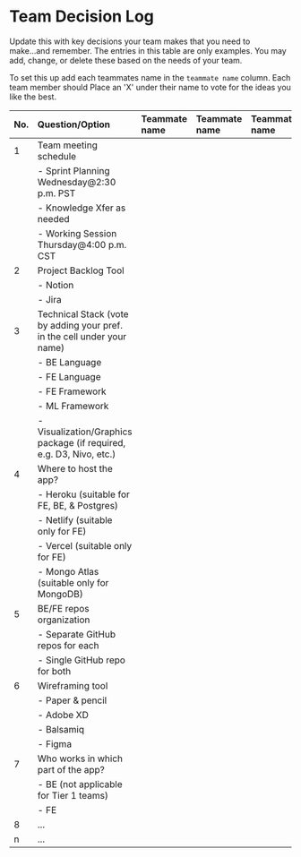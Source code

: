 # Team Decision Log

Update this with key decisions your team makes that you need to make...and
remember. The entries in this table are only examples. You may add, change, or
delete these based on the needs of your team.

To set this up add each teammates name in the `teammate name` column. Each
team member should Place an 'X' under their name to vote for the ideas
you like the best.

| No. | Question/Option                                                         | Teammate name | Teammate name | Teammate name | Teammate name | Teammate name | Teammate name |
| :-- | :---------------------------------------------------------------------- | :------------ | :------------ | :------------ | :------------ | :------------ | :------------ |
| 1   | Team meeting schedule                                                   |               |               |               |               |               |               |
|     | - Sprint Planning Wednesday@2:30 p.m. PST                               |               |               |               |               |               |               |
|     | - Knowledge Xfer as needed                                              |               |               |               |               |               |               |
|     | - Working Session Thursday@4:00 p.m. CST                                |               |               |               |               |               |               |
| 2   | Project Backlog Tool                                                    |               |               |               |               |               |               |
|     | - Notion                                                                |               |               |               |               |               |               |
|     | - Jira                                                                  |               |               |               |               |               |               |
| 3   | Technical Stack (vote by adding your pref. in the cell under your name) |               |               |               |               |               |               |
|     | - BE Language                                                           |               |               |               |               |               |               |
|     | - FE Language                                                           |               |               |               |               |               |               |
|     | - FE Framework                                                          |               |               |               |               |               |               |
|     | - ML Framework                                                          |               |               |               |               |               |               |
|     | - Visualization/Graphics package (if required, e.g. D3, Nivo, etc.)     |               |               |               |               |               |               |
| 4   | Where to host the app?                                                  |               |               |               |               |               |               |
|     | - Heroku (suitable for FE, BE, & Postgres)                              |               |               |               |               |               |               |
|     | - Netlify (suitable only for FE)                                        |               |               |               |               |               |               |
|     | - Vercel (suitable only for FE)                                         |               |               |               |               |               |               |
|     | - Mongo Atlas (suitable only for MongoDB)                               |               |               |               |               |               |               |
| 5   | BE/FE repos organization                                                |               |               |               |               |               |               |
|     | - Separate GitHub repos for each                                        |               |               |               |               |               |               |
|     | - Single GitHub repo for both                                           |               |               |               |               |               |               |
| 6   | Wireframing tool                                                        |               |               |               |               |               |               |
|     | - Paper & pencil                                                        |               |               |               |               |               |               |
|     | - Adobe XD                                                              |               |               |               |               |               |               |
|     | - Balsamiq                                                              |               |               |               |               |               |               |
|     | - Figma                                                                 |               |               |               |               |               |               |
| 7   | Who works in which part of the app?                                     |               |               |               |               |               |               |
|     | - BE (not applicable for Tier 1 teams)                                  |               |               |               |               |               |               |
|     | - FE                                                                    |               |               |               |               |               |               |
| 8   | ...                                                                     |               |               |               |               |               |               |
| n   | ...                                                                     |               |               |               |               |               |               |
